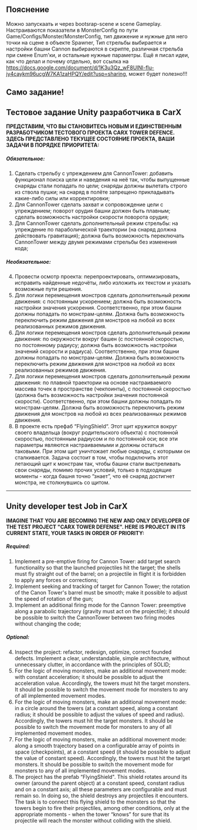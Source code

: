 ## Пояснение

Можно запускаать и через bootsrap-scene и scene Gameplay. Настраиваются показатели в MonsterConfig по пути Game/Configs/Monster/MonsterConfig, тип движение и нужные для него точки на сцене в объекте Spawner,
Тип стрельбы выбирается и настройки башни Cannon выбираются в скрипте, различная стрельба при смене Enum'ки, и остальные нужные параметры.
Ещё я писал идеи, как что делал и почему отдельно, вот ссылка на https://docs.google.com/document/d/1K3u3Qz_wF8UlNl-fIu-jy4caykm96ucgW7KA1zaHPQY/edit?usp=sharing, может будет полезно!!!

## Само задание!
## Тестовое задание Unity разработчика в CarX

**ПРЕДСТАВИМ, ЧТО ВЫ СТАНОВИТЕСЬ НОВЫМ И ЕДИНСТВЕННЫМ РАЗРАБОТЧИКОМ ТЕСТОВОГО ПРОЕКТА CARX TOWER DEFENCE. ЗДЕСЬ ПРЕДСТАВЛЕНО ТЕКУЩЕЕ СОСТОЯНИЕ ПРОЕКТА, ВАШИ ЗАДАЧИ В ПОРЯДКЕ ПРИОРИТЕТА:**

##### Обязательное:
1. Сделать стрельбу с упреждением для CannonTower: добавить функционал поиска цели и наведения на неё так, чтобы выпущенные снаряды стали попадать по цели; снаряды должны вылетать строго из ствола пушки; на снаряд в полёте запрещено прикладывать какие-либо силы или корректировки;
2. Для CannonTower сделать захват и сопровождение цели с упреждением; поворот орудия башни должен быть плавным; сделать возможность настройки скорости поворота орудия;
3. Для CannonTower сделать дополнительный режим стрельбы: на упреждение по параболической траектории (на снаряд должна действовать гравитация); должна быть возможность переключать CannonTower между двумя режимами стрельбы без изменения кода;

##### Необязательное:
4. Провести осмотр проекта: перепроектировать, оптимизировать, исправить найденные недочёты, либо изложить их текстом и указать возможные пути решения.
5. Для логики перемещения монстров сделать дополнительный режим движения: с постоянным ускорением; должна быть возможность настройки значения ускорения. Соответственно, при этом башни должны попадать по монстрам-целям. Должна быть возможность переключить режим движения для монстров на любой из всех реализованных режимов движения.
6. Для логики перемещения монстров сделать дополнительный режим движения: по окружности вокруг башен (с постоянной скоростью, по постоянному радиусу; должна быть возможность настройки значений скорости и радиуса). Соответственно, при этом башни должны попадать по монстрам-целям. Должна быть возможность переключить режим движения для монстров на любой из всех реализованных режимов движения.
7. Для логики перемещения монстров сделать дополнительный режим движения: по плавной траектории на основе настраиваемого массива точек в пространстве (чекпоинты), с постоянной скоростью (должна быть возможность настройки значения постоянной скорости). Соответственно, при этом башни должны попадать по монстрам-целям. Должна быть возможность переключить режим движения для монстров на любой из всех реализованных режимов движения.
8. В проекте есть префаб “FlyingShield“. Этот щит кружится вокруг своего владельца (вокруг родительского объекта) с постоянной скоростью, постоянным радиусом и по постоянной оси; все эти параметры являются настраиваемыми и должны остаться таковыми. При этом щит уничтожает любые снаряды, с которыми он сталкивается. Задача состоит в том, чтобы подключить этот летающий щит к монстрам так, чтобы башни стали выстреливать свои снаряды, помимо прочих условий, только в подходящие моменты - когда башня точно “знает”, что её снаряд достигнет монстра, не столкнувшись со щитом.

------------

## Unity developer test Job in CarX

**IMAGINE THAT YOU ARE BECOMING THE NEW AND ONLY DEVELOPER OF THE TEST PROJECT "CARX TOWER DEFENSE". HERE IS PROJECT IN ITS CURRENT STATE, YOUR TASKS IN ORDER OF PRIORITY:**

##### Required:
1. Implement a pre-emptive firing for Cannon Tower: add target search functionality so that the launched projectiles hit the target; the shells must fly straight out of the barrel; on a projectile in flight it is forbidden to apply any forces or corrections;
2. Implement seeking and tracking of target for Cannon Tower; the rotation of the Canon Tower's barrel must be smooth; make it possible to adjust the speed of rotation of the gun;
3. Implement an additional firing mode for the Cannon Tower: preemptive along a parabolic trajectory (gravity must act on the projectile); it should be possible to switch the CannonTower between two firing modes without changing the code;

##### Optional:
4. Inspect the project: refactor, redesign, optimize, correct founded defects. Implement a clear, understandable, simple architecture, without unnecessary clutter, in accordance with the principles of SOLID;
5. For the logic of moving monsters, make an additional movement mode: with constant acceleration; it should be possible to adjust the acceleration value. Accordingly, the towers must hit the target monsters. It should be possible to switch the movement mode for monsters to any of all implemented movement modes.
6. For the logic of moving monsters, make an additional movement mode: in a circle around the towers (at a constant speed, along a constant radius; it should be possible to adjust the values of speed and radius). Accordingly, the towers must hit the target monsters. It should be possible to switch the movement mode for monsters to any of all implemented movement modes.
7. For the logic of moving monsters, make an additional movement mode: along a smooth trajectory based on a configurable array of points in space (checkpoints), at a constant speed (it should be possible to adjust the value of constant speed). Accordingly, the towers must hit the target monsters. It should be possible to switch the movement mode for monsters to any of all implemented movement modes.
8. The project has the prefab “FlyingShield". This shield rotates around its owner (around the parent object) at a constant speed, constant radius and on a constant axis; all these parameters are configurable and must remain so. In doing so, the shield destroys any projectiles it encounters. The task is to connect this flying shield to the monsters so that the towers begin to fire their projectiles, among other conditions, only at the appropriate moments - when the tower “knows” for sure that its projectile will reach the monster without colliding with the shield.
